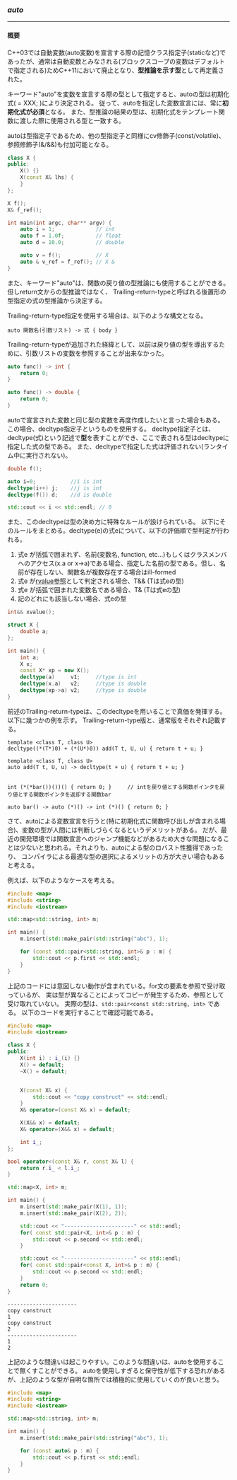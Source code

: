 ### *auto*
---
#### 概要

C++03では自動変数(auto変数)を宣言する際の記憶クラス指定子(staticなど)であったが、通常は自動変数とみなされる(ブロックスコープの変数はデフォルトで指定される)ためC++11において廃止となり、**型推論を示す型**として再定義された。

キーワード"auto"を変数を宣言する際の型として指定すると、autoの型は初期化式( = XXX; )により決定される。
従って、autoを指定した変数宣言には、常に**初期化式が必須**となる。
また、型推論の結果の型は、初期化式をテンプレート関数に渡した際に使用される型と一致する。

autoは型指定子であるため、他の型指定子と同様にcv修飾子(const/volatile)、参照修飾子(&/&&)も付加可能となる。

```c++
class X {
public:
    X() {}
    X(const X& lhs) {
    }
};

X f();
X& f_ref();

int main(int argc, char** argv) {
    auto i = 1;             // int
    auto f = 1.0f;          // float
    auto d = 10.0;          // double

    auto v = f();           // X
    auto & v_ref = f_ref(); // X &
}
```

また、キーワード"auto"は、関数の戻り値の型推論にも使用することができる。但しreturn文からの型推論ではなく、
Trailing-return-typeと呼ばれる後置形の型指定の式の型推論から決定する。

Trailing-return-type指定を使用する場合は、以下のような構文となる。

`auto 関数名(引数リスト) -> 式 { body }`

Trailing-return-typeが追加された経緯として、以前は戻り値の型を導出するために、引数リストの変数を参照することが出来なかった。

```c++
auto func() -> int {
    return 0;
}

auto func() -> double {
    return 0;
}
```

autoで宣言された変数と同じ型の変数を再度作成したいと言った場合もある。この場合、decltype指定子というものを使用する。
decltype指定子とは、decltype(式)という記述で**型**を表すことができ、ここで表される型はdecltypeに指定した式の型である。
また、decltypeで指定した式は評価されない(ランタイム中に実行されない)。


```c++
double f();

auto i=0;           //i is int
decltype(i++) j;    //j is int
decltype(f()) d;    //d is double

std::cout << i << std::endl; // 0
```

また、このdecltypeは型の決め方に特殊なルールが設けられている。
以下にそのルールをまとめる。decltype(e)の式eについて、以下の評価順で型判定が行われる。

 1. 式e が括弧で囲まれず、名前(変数名, function, etc...)もしくはクラスメンバへのアクセス(x.a or x->a)である場合、指定した名前の型である。但し、名前が存在しない、関数名が複数存在する場合はill-formed
 1. 式e が[rvalue参照](chapter_1/core/r_value_ref.md)として判定される場合、T&& (Tは式eの型)
 1. 式e が括弧で囲まれた変数名である場合、T& (Tは式eの型)
 1. 記のどれにも該当しない場合、式eの型

```c++
int&& xvalue();

struct X {
    double a;
};

int main() {
    int a;
    X x;
    const X* xp = new X();
    decltype(a)     v1;     //type is int
    decltype(x.a)   v2;     //type is double
    decltype(xp->a) v2;     //type is double
}
```


前述のTrailing-return-typeは、このdecltypeを用いることで真価を発揮する。以下に幾つかの例を示す。
Trailing-return-type版と、通常版をそれぞれ記載する。

```
template <class T, class U>
decltype((*(T*)0) + (*(U*)0)) add(T t, U, u) { return t + u; }

template <class T, class U>
auto add(T t, U, u) -> decltype(t + u) { return t + u; }


int (*(*bar())())() { return 0; }     // intを戻り値とする関数ポインタを戻り値とする関数ポインタを返却する関数bar

auto bar() -> auto (*)() -> int (*)() { return 0; }
```

さて、autoによる変数宣言を行うと(特に初期化式に関数呼び出しが含まれる場合)、変数の型が人間には判断しづらくなるというデメリットがある。
だが、最近の開発環境では関数宣言へのジャンプ機能などがあるため大きな問題になることは少ないと思われる。それよりも、autoによる型のロバスト性獲得であったり、 コンパイラによる最適な型の選択によるメリットの方が大きい場合もあると考える。

例えば、以下のようなケースを考える。

```c++
#include <map>
#include <string>
#include <iostream>

std::map<std::string, int> m;

int main() {
    m.insert(std::make_pair(std::string("abc"), 1);

    for (const std::pair<std::string, int>& p : m) {
        std::cout << p.first << std::endl;
    }
}
```
上記のコードには意図しない動作が含まれている。for文の要素を参照で受け取っているが、
実は型が異なることによってコピーが発生するため、参照として受け取れていない。
実際の型は、`std::pair<const std::string, int>` である。
以下のコードを実行することで確認可能である。

```c++
#include <map>
#include <iostream>

class X {
public:
    X(int i) : i_(i) {}
    X() = default;
    ~X() = default;


    X(const X& x) {
        std::cout << "copy construct" << std::endl;
    }
    X& operator=(const X& x) = default;

    X(X&& x) = default;
    X& operator=(X&& x) = default;

    int i_;
};

bool operator<(const X& r, const X& l) {
    return r.i_ < l.i_;
}

std::map<X, int> m;

int main() {
    m.insert(std::make_pair(X(1), 1));
    m.insert(std::make_pair(X(2), 2));

    std::cout << "----------------------" << std::endl;
    for( const std::pair<X, int>& p : m) {
        std::cout << p.second << std::endl;
    }

    std::cout << "----------------------" << std::endl;
    for( const std::pair<const X, int>& p : m) {
        std::cout << p.second << std::endl;
    }
    return 0;
}
```

```
----------------------
copy construct
1
copy construct
2
----------------------
1
2
```

上記のような間違いは起こりやすい。このような間違いは、autoを使用することで無くすことができる。
autoを使用しすぎると保守性が低下する恐れがあるが、上記のような型が自明な箇所では積極的に使用していくのが良いと思う。

```c++
#include <map>
#include <string>
#include <iostream>

std::map<std::string, int> m;

int main() {
    m.insert(std::make_pair(std::string("abc"), 1);

    for (const auto& p : m) {
        std::cout << p.first << std::endl;
    }
}
```

